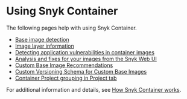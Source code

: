 # Using Snyk Container

The following pages help with using Snyk Container.

* [Base image detection](base-image-detection.md)
* [Image layer information](image-layer-information.md)
* [Detecting application vulnerabilities in container images](detecting-application-vulnerabilities-in-container-images.md)
* [Analysis and fixes for your images from the Snyk Web UI](analysis-and-remediation-for-your-images-from-the-snyk-app.md)
* [Custom Base Image Recommendations](custom-base-image-recommendations/)
* [Custom Versioning Schema for Custom Base Images](custom-base-image-recommendations/custom-versioning-schema-for-custom-base-images.md)
* [Container Project grouping in Project tab](container-project-grouping-in-project-tab.md)

For additional information and details, see [How Snyk Container works](../how-snyk-container-works/).
